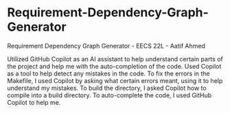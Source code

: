 # Requirement-Dependency-Graph-Generator
Requirement Dependency Graph Generator - EECS 22L - Aatif Ahmed

Utilized GitHub Copilot as an AI assistant to help understand certain parts of the project and help me with the auto-completion of the code. Used Copilot as a tool to help detect any mistakes in the code. To fix the errors in the Makefile, I used Copilot by asking what certain errors meant, using it to help understand my mistakes. To build the directory, I asked Copilot how to compile into a build directory. To auto-complete the code, I used GitHub Copilot to help me.
